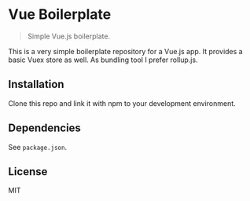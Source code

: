 # Vue Boilerplate
> Simple Vue.js boilerplate.

This is a very simple boilerplate repository for a Vue.js app.
It provides a basic Vuex store as well. As bundling tool I
prefer rollup.js.

## Installation

Clone this repo and link it with npm to your development environment.

## Dependencies

See `package.json`.

## License
MIT